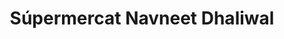 ---
title: "Súpermercat Navneet Dhaliwal"
url: /barcelona/supermercat-navneet-dhaliwal/
shop: comodidad
---